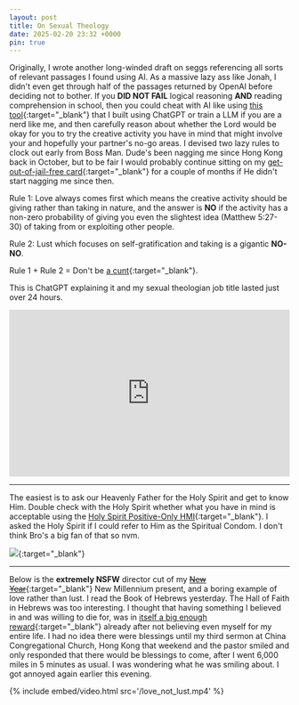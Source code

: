 ```yaml
---
layout: post
title: On Sexual Theology
date: 2025-02-20 23:32 +0000
pin: true
---
```


Originally, I wrote another long-winded draft on seggs referencing all sorts of relevant passages I found using AI. As a massive lazy ass like Jonah, I didn't even get through half of the passages returned by OpenAI before deciding not to bother. If you **DID NOT FAIL** logical reasoning **AND** reading comprehension in school, then you could cheat with AI like using [this tool](https://biblesays.love/){:target="_blank"} that I built using ChatGPT or train a LLM if you are a nerd like me, and then carefully reason about whether the Lord would be okay for you to try the creative activity you have in mind that might involve your and hopefully your partner's no-go areas. I devised two lazy rules to clock out early from Boss Man. Dude's been nagging me since Hong Kong back in October, but to be fair I would probably continue sitting on my [get-out-of-jail-free card](../on-background-music/){:target="_blank"} for a couple of months if He didn't start nagging me since then.

Rule 1: Love always comes first which means the creative activity should be giving rather than taking in nature, and the answer is **NO** if the activity has a non-zero probability of giving you even the slightest idea (Matthew 5:27-30) of taking from or exploiting other people.

Rule 2: Lust which focuses on self-gratification and taking is a gigantic **NO-NO**.

Rule 1 + Rule 2 = Don't be [a cunt](../on-commandments-and-the-law/#definition-of-a-cunt){:target="_blank"}.

This is ChatGPT explaining it and my sexual theologian job title lasted just over 24 hours.

<embed src="https://dl.hesaid.love/Lust_vs_Love.pdf" type="application/pdf" width="100%" height="300px" />

---

The easiest is to ask our Heavenly Father for the Holy Spirit and get to know Him. Double check with the Holy Spirit whether what you have in mind is acceptable using the [Holy Spirit Positive-Only HMI](../on-positive-only-hmi/){:target="_blank"}. I asked the Holy Spirit if I could refer to Him as the Spiritual Condom. I don't think Bro's a big fan of that so nvm.

![](/9yAr35Btsyf4hKfrhf.jpg){:target="_blank"}

---

Below is the **extremely NSFW** director cut of my [~~New Year~~](../on-sacrifice/){:target="_blank"} New Millennium present, and a boring example of love rather than lust. I read the Book of Hebrews yesterday. The Hall of Faith in Hebrews was too interesting. I thought that having something I believed in and was willing to die for, was in [itself a big enough reward](../on-suffering/){:target="_blank"} already after not believing even myself for my entire life. I had no idea there were blessings until my third sermon at China Congregational Church, Hong Kong that weekend and the pastor smiled and only responded that there would be blessings to come, after I went 6,000 miles in 5 minutes as usual. I was wondering what he was smiling about. I got annoyed again earlier this evening.

{% include embed/video.html src='/love_not_lust.mp4' %}